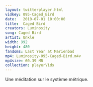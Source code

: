 ```yaml
---
layout: twitterplayer.html
vidkey: 095-Caged_Bird
date:   2010-07-01 10:00:00
title:  Caged Bird
creators: Luminosity
song: Caged Bird
artist: Unkle
width: 992
height: 480
fandoms: Last Year at Marienbad
mp4: Luminosity-095-Caged-Bird.m4v
mp4size: 60.39 MB
collection: playerVids
---
```


  <div>
  Une méditation sur le système métrique.
  </div>
  